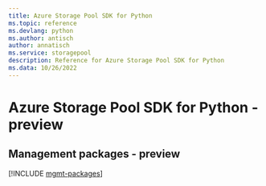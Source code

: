 ```yaml
---
title: Azure Storage Pool SDK for Python
ms.topic: reference
ms.devlang: python
ms.author: antisch
author: annatisch
ms.service: storagepool
description: Reference for Azure Storage Pool SDK for Python
ms.data: 10/26/2022
---
```

# Azure Storage Pool SDK for Python - preview

## Management packages - preview
[!INCLUDE [mgmt-packages](storage-pool-mgmt-index.md)]